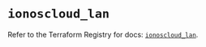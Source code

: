 # `ionoscloud_lan`

Refer to the Terraform Registry for docs: [`ionoscloud_lan`](https://registry.terraform.io/providers/ionos-cloud/ionoscloud/6.6.2/docs/resources/lan).
